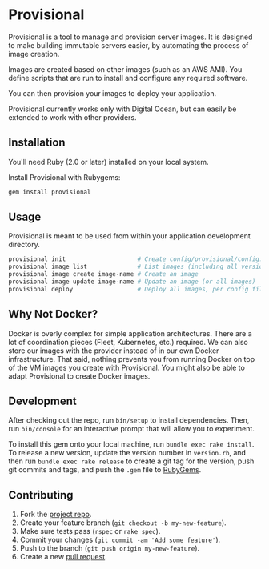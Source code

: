Provisional
===========

Provisional is a tool to manage and provision server images.
It is designed to make building immutable servers easier,
by automating the process of image creation.

Images are created based on other images (such as an AWS AMI).
You define scripts that are run to install and configure any required software.

You can then provision your images to deploy your application.

Provisional currently works only with Digital Ocean,
but can easily be extended to work with other providers.


## Installation

You'll need Ruby (2.0 or later) installed on your local system.

Install Provisional with Rubygems:

~~~ bash
gem install provisional
~~~


## Usage

Provisional is meant to be used from within your application development directory.

~~~ bash
provisional init                    # Create config/provisional/config.yml
provisional image list              # List images (including all versions)
provisional image create image-name # Create an image
provisional image update image-name # Update an image (or all images)
provisional deploy                  # Deploy all images, per config file
~~~


## Why Not Docker?

Docker is overly complex for simple application architectures.
There are a lot of coordination pieces (Fleet, Kubernetes, etc.) required.
We can also store our images with the provider instead of in our own Docker infrastructure.
That said, nothing prevents you from running Docker on top of the VM images you create with Provisional.
You might also be able to adapt Provisional to create Docker images.


## Development

After checking out the repo, run `bin/setup` to install dependencies.
Then, run `bin/console` for an interactive prompt that will allow you to experiment.

To install this gem onto your local machine, run `bundle exec rake install`.
To release a new version, update the version number in `version.rb`,
and then run `bundle exec rake release` to create a git tag for the version,
push git commits and tags, and push the `.gem` file to [RubyGems].


## Contributing

1. Fork the [project repo].
2. Create your feature branch (`git checkout -b my-new-feature`).
3. Make sure tests pass (`rspec` or `rake spec`).
4. Commit your changes (`git commit -am 'Add some feature'`).
5. Push to the branch (`git push origin my-new-feature`).
6. Create a new [pull request].


[project repo]: https://github.com/boochtek/ruby_preserves/fork
[pull request]: https://github.com/boochtek/ruby_preserves/pulls
[RubyGems]: https://rubygems.org
